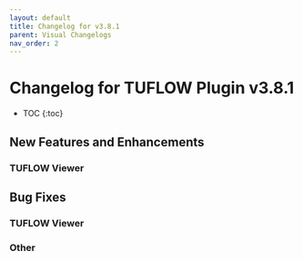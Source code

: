 ```yaml
---
layout: default
title: Changelog for v3.8.1
parent: Visual Changelogs
nav_order: 2
---
```


# Changelog for TUFLOW Plugin v3.8.1

* TOC
{:toc}

<!--
<video style="max-width:640px" controls>
  <source src="assets/test.mp4" type="video/mp4">
</video>
-->

## New Features and Enhancements

### TUFLOW Viewer

## Bug Fixes

### TUFLOW Viewer

### Other

